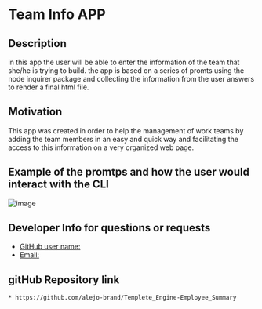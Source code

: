 # Team Info APP 

## Description
in this app the user will be able to enter the information of the team that she/he is trying to build. the app is based on a series of promts using the node inquirer package and collecting the information from the user answers to render a final html file.

## Motivation 
This app was created in order to help the management of work teams by adding the team members in an easy and quick way and facilitating the access to this information on a very organized web page.

## Example of the promtps and how the user would interact with the CLI

![image](https://user-images.githubusercontent.com/69653106/102026330-21e1f080-3d52-11eb-82a0-9a66a81cf01e.png)

## Developer Info for questions or requests

* [GitHub user name:](https://github.com/alejo-brand)
* [Email:](alejandrobrand8@gmail.com)

## gitHub Repository link
     
    * https://github.com/alejo-brand/Templete_Engine-Employee_Summary